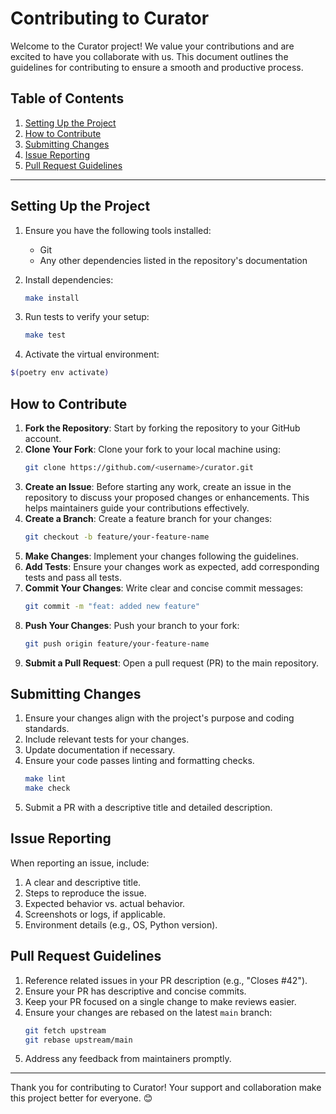 # Contributing to Curator

Welcome to the Curator project! We value your contributions and are excited to have you collaborate with us. This document outlines the guidelines for contributing to ensure a smooth and productive process.

## Table of Contents

1. [Setting Up the Project](#setting-up-the-project)
2. [How to Contribute](#how-to-contribute)
3. [Submitting Changes](#submitting-changes)
4. [Issue Reporting](#issue-reporting)
5. [Pull Request Guidelines](#pull-request-guidelines)

---

## Setting Up the Project

1. Ensure you have the following tools installed:
   - Git
   - Any other dependencies listed in the repository's documentation

2. Install dependencies:
   ```bash
   make install
   ```

3. Run tests to verify your setup:
   ```bash
   make test
   ```

4. Activate the virtual environment:
```bash
$(poetry env activate)
```

## How to Contribute

1. **Fork the Repository**: Start by forking the repository to your GitHub account.
2. **Clone Your Fork**: Clone your fork to your local machine using:
   ```bash
   git clone https://github.com/<username>/curator.git
   ```
3. **Create an Issue**: Before starting any work, create an issue in the repository to discuss your proposed changes or enhancements. This helps maintainers guide your contributions effectively.
4. **Create a Branch**: Create a feature branch for your changes:
   ```bash
   git checkout -b feature/your-feature-name
   ```
5. **Make Changes**: Implement your changes following the guidelines.
6. **Add Tests**: Ensure your changes work as expected, add corresponding tests and pass all tests.
7. **Commit Your Changes**: Write clear and concise commit messages:
   ```bash
   git commit -m "feat: added new feature"
   ```
8. **Push Your Changes**: Push your branch to your fork:
   ```bash
   git push origin feature/your-feature-name
   ```
9. **Submit a Pull Request**: Open a pull request (PR) to the main repository.


## Submitting Changes

1. Ensure your changes align with the project's purpose and coding standards.
2. Include relevant tests for your changes.
3. Update documentation if necessary.
4. Ensure your code passes linting and formatting checks.
   ```bash
   make lint
   make check
   ```
5. Submit a PR with a descriptive title and detailed description.

## Issue Reporting

When reporting an issue, include:

1. A clear and descriptive title.
2. Steps to reproduce the issue.
3. Expected behavior vs. actual behavior.
4. Screenshots or logs, if applicable.
5. Environment details (e.g., OS, Python version).

## Pull Request Guidelines

1. Reference related issues in your PR description (e.g., "Closes #42").
2. Ensure your PR has descriptive and concise commits.
3. Keep your PR focused on a single change to make reviews easier.
4. Ensure your changes are rebased on the latest `main` branch:
   ```bash
   git fetch upstream
   git rebase upstream/main
   ```
5. Address any feedback from maintainers promptly.

---

Thank you for contributing to Curator! Your support and collaboration make this project better for everyone. 😊
